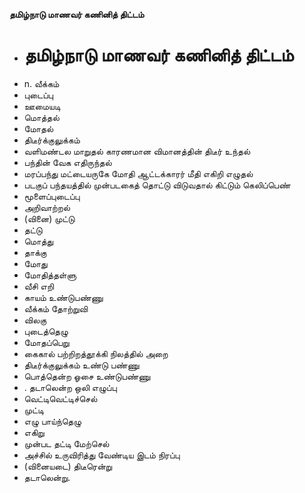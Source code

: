 **தமிழ்நாடு மாணவர் கணினித் திட்டம்**
- # தமிழ்நாடு மாணவர் கணினித் திட்டம்
- n. வீக்கம்
- புடைப்பு
- ஊமையடி
- மொத்தல்
- மோதல்
- திடீர்க்குலுக்கம்
- வளிமண்டல மாறுதல் காரணமான விமானத்தின் திடீர் உந்தல்
- பந்தின் வேக எதிருந்தல்
- மரப்பந்து மட்டையருகே மோதி ஆட்டக்காரர் மீதி எகிறி எழுதல்
- படகுப் பந்தயத்தில் முன்படகைத் தொட்டு விடுவதால் கிட்டும் கெலிப்பெண்
- மூளைப்புடைப்பு
- அறிவாற்றல்
- (வினை) முட்டு
- தட்டு
- மொத்து
- தாக்கு
- மோது
- மோதித்தள்ளு
- வீசி எறி
- காயம் உண்டுபண்ணு
- வீக்கம் தோற்றுவி
- விலகு
- புடைத்தெழு
- மோதப்பெறு
- கைகால் பற்றிறத்தூக்கி நிலத்தில் அறை
- திடீர்க்குலுக்கம் உண்டு பண்ணு
- பொத்தென்ற ஓசை உண்டுபண்ணு
- .  தடாலென்ற ஒலி எழுப்பு
- வெட்டிவெட்டிச்செல்
- முட்டி
- எழு பாய்ந்தெழு
- எகிறு
- முன்பட தட்டி மேற்செல்
- அச்சில் உருவிரித்து வேண்டிய இடம் நிரப்பு
- (வினையடை) திடீரென்று
- தடாலென்று.

